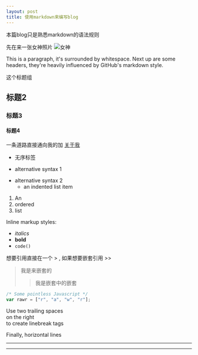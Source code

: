 ```yaml
---
layout: post
title: 使用markdown来编写blog
---
```

本篇blog只是熟悉markdown的语法规则

先在来一张女神照片 ![女神](http://cdn.duitang.com/uploads/item/201409/16/20140916221342_GRPJk.png)

This is a paragraph, it's surrounded by whitespace. Next up are some headers, they're heavily influenced by GitHub's markdown style.

这个标题组

## 标题2 

### 标题3

#### 标题4



一条道路直接通向我的加 [关于我](www.github.com/wohaiwo)

* 无序标签
- alternative syntax 1
+ alternative syntax 2
  - an indented list item

1. An
2. ordered
3. list

Inline markup styles:

- _italics_
- **bold**
- `code()`

想要引用直接在一个 >  , 如果想要嵌套引用 >>

>  我是来嵌套的
>> 我是嵌套中的嵌套

```javascript
/* Some pointless Javascript */
var rawr = ["r", "a", "w", "r"];
```

Use two trailing spaces  
on the right  
to create linebreak tags  

Finally, horizontal lines

----
****
